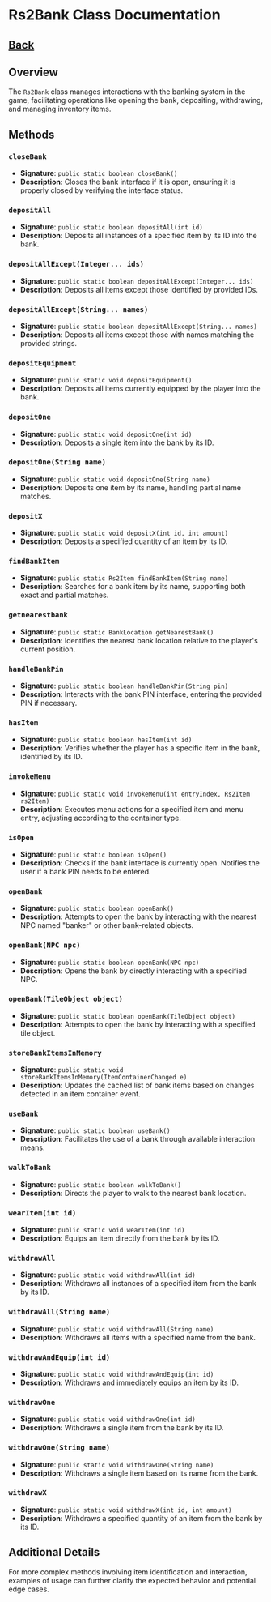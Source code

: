 # Rs2Bank Class Documentation

## [Back](development.md)

## Overview
The `Rs2Bank` class manages interactions with the banking system in the game, facilitating operations like opening the bank, depositing, withdrawing, and managing inventory items.

## Methods

### `closeBank`
- **Signature**: `public static boolean closeBank()`
- **Description**: Closes the bank interface if it is open, ensuring it is properly closed by verifying the interface status.

### `depositAll`
- **Signature**: `public static boolean depositAll(int id)`
- **Description**: Deposits all instances of a specified item by its ID into the bank.

### `depositAllExcept(Integer... ids)`
- **Signature**: `public static boolean depositAllExcept(Integer... ids)`
- **Description**: Deposits all items except those identified by provided IDs.

### `depositAllExcept(String... names)`
- **Signature**: `public static boolean depositAllExcept(String... names)`
- **Description**: Deposits all items except those with names matching the provided strings.

### `depositEquipment`
- **Signature**: `public static void depositEquipment()`
- **Description**: Deposits all items currently equipped by the player into the bank.

### `depositOne`
- **Signature**: `public static void depositOne(int id)`
- **Description**: Deposits a single item into the bank by its ID.

### `depositOne(String name)`
- **Signature**: `public static void depositOne(String name)`
- **Description**: Deposits one item by its name, handling partial name matches.

### `depositX`
- **Signature**: `public static void depositX(int id, int amount)`
- **Description**: Deposits a specified quantity of an item by its ID.

### `findBankItem`
- **Signature**: `public static Rs2Item findBankItem(String name)`
- **Description**: Searches for a bank item by its name, supporting both exact and partial matches.

### `getnearestbank`
- **Signature**: `public static BankLocation getNearestBank()`
- **Description**: Identifies the nearest bank location relative to the player's current position.

### `handleBankPin`
- **Signature**: `public static boolean handleBankPin(String pin)`
- **Description**: Interacts with the bank PIN interface, entering the provided PIN if necessary.

### `hasItem`
- **Signature**: `public static boolean hasItem(int id)`
- **Description**: Verifies whether the player has a specific item in the bank, identified by its ID.

### `invokeMenu`
- **Signature**: `public static void invokeMenu(int entryIndex, Rs2Item rs2Item)`
- **Description**: Executes menu actions for a specified item and menu entry, adjusting according to the container type.

### `isOpen`
- **Signature**: `public static boolean isOpen()`
- **Description**: Checks if the bank interface is currently open. Notifies the user if a bank PIN needs to be entered.

### `openBank`
- **Signature**: `public static boolean openBank()`
- **Description**: Attempts to open the bank by interacting with the nearest NPC named "banker" or other bank-related objects.

### `openBank(NPC npc)`
- **Signature**: `public static boolean openBank(NPC npc)`
- **Description**: Opens the bank by directly interacting with a specified NPC.

### `openBank(TileObject object)`
- **Signature**: `public static boolean openBank(TileObject object)`
- **Description**: Attempts to open the bank by interacting with a specified tile object.

### `storeBankItemsInMemory`
- **Signature**: `public static void storeBankItemsInMemory(ItemContainerChanged e)`
- **Description**: Updates the cached list of bank items based on changes detected in an item container event.

### `useBank`
- **Signature**: `public static boolean useBank()`
- **Description**: Facilitates the use of a bank through available interaction means.

### `walkToBank`
- **Signature**: `public static boolean walkToBank()`
- **Description**: Directs the player to walk to the nearest bank location.

### `wearItem(int id)`
- **Signature**: `public static void wearItem(int id)`
- **Description**: Equips an item directly from the bank by its ID.

### `withdrawAll`
- **Signature**: `public static void withdrawAll(int id)`
- **Description**: Withdraws all instances of a specified item from the bank by its ID.

### `withdrawAll(String name)`
- **Signature**: `public static void withdrawAll(String name)`
- **Description**: Withdraws all items with a specified name from the bank.

### `withdrawAndEquip(int id)`
- **Signature**: `public static void withdrawAndEquip(int id)`
- **Description**: Withdraws and immediately equips an item by its ID.

### `withdrawOne`
- **Signature**: `public static void withdrawOne(int id)`
- **Description**: Withdraws a single item from the bank by its ID.

### `withdrawOne(String name)`
- **Signature**: `public static void withdrawOne(String name)`
- **Description**: Withdraws a single item based on its name from the bank.

### `withdrawX`
- **Signature**: `public static void withdrawX(int id, int amount)`
- **Description**: Withdraws a specified quantity of an item from the bank by its ID.

## Additional Details
For more complex methods involving item identification and interaction, examples of usage can further clarify the expected behavior and potential edge cases.
